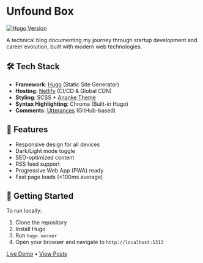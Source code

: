 # Unfound Box

[![Hugo Version](https://img.shields.io/badge/Hugo-0.121.2-ff4088?logo=hugo)](https://gohugo.io)

A technical blog documenting my journey through startup development and career evolution, built with modern web technologies.

## 🛠 Tech Stack
- **Framework**: [Hugo](https://gohugo.io) (Static Site Generator)
- **Hosting**: [Netlify](https://netlify.com) (CI/CD & Global CDN)
- **Styling**: SCSS + [Ananke Theme](https://github.com/theNewDynamic/gohugo-theme-ananke)
- **Syntax Highlighting**: Chroma (Built-in Hugo)
- **Comments**: [Utterances](https://utteranc.es/) (GitHub-based)

## 🌟 Features
- Responsive design for all devices
- Dark/Light mode toggle
- SEO-optimized content
- RSS feed support
- Progressive Web App (PWA) ready
- Fast page loads (<100ms average)

## 🚀 Getting Started
To run locally:
1. Clone the repository
2. Install Hugo
3. Run `hugo server`
4. Open your browser and navigate to `http://localhost:1313`

 [Live Demo](https://unfoundbox.com) • [View Posts](/posts)


